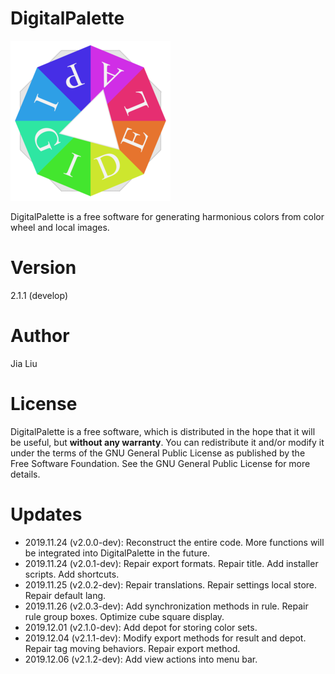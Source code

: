 # DigitalPalette
![Sample app icon](src/main/icons/full/icon_full_256.png)

DigitalPalette is a free software for generating harmonious colors from color wheel and local images.

# Version
2.1.1 (develop)

# Author
Jia Liu

# License
DigitalPalette is a free software, which is distributed in the hope that it will be useful, but **without any warranty**. You can redistribute it and/or modify it under the terms of the GNU General Public License as published by the Free Software Foundation. See the GNU General Public License for more details.

# Updates
* 2019.11.24 (v2.0.0-dev): Reconstruct the entire code. More functions will be integrated into DigitalPalette in the future.
* 2019.11.24 (v2.0.1-dev): Repair export formats. Repair title. Add installer scripts. Add shortcuts.
* 2019.11.25 (v2.0.2-dev): Repair translations. Repair settings local store. Repair default lang.
* 2019.11.26 (v2.0.3-dev): Add synchronization methods in rule. Repair rule group boxes. Optimize cube square display.
* 2019.12.01 (v2.1.0-dev): Add depot for storing color sets.
* 2019.12.04 (v2.1.1-dev): Modify export methods for result and depot. Repair tag moving behaviors. Repair export method.
* 2019.12.06 (v2.1.2-dev): Add view actions into menu bar.
